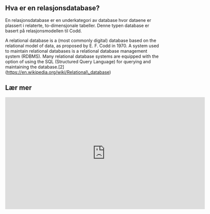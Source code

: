 
## Hva er en relasjonsdatabase?

En relasjonsdatabase er en underkategori av database hvor dataene er plassert i relaterte, to-dimensjonale tabeller. Denne typen database er basert på relasjonsmodellen til Codd. 

A relational database is a (most commonly digital) database based on the relational model of data, as proposed by E. F. Codd in 1970. A system used to maintain relational databases is a relational database management system (RDBMS). Many relational database systems are equipped with the option of using the SQL (Structured Query Language) for querying and maintaining the database.[2] (https://en.wikipedia.org/wiki/Relational\_database)

## Lær mer

<iframe width="640" height="360" src="https://www.youtube.com/embed/dbJMCmtLZuc" title="What is a Relational Database? What is a Relational Database Used For?" frameborder="0" allow="accelerometer; autoplay; clipboard-write; encrypted-media; gyroscope; picture-in-picture; web-share" allowfullscreen></iframe>

